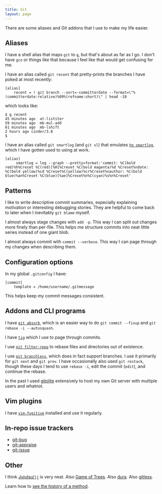 ```yaml
---
title: Git
layout: page
---
```


There are some aliases and Git addons that I use to make my life easier.

## Aliases

I have a shell alias that maps `git` to `g`, but that's about as far as I go. I
don't have `gco` or things like that because I feel like that would get
confusing for me.

I have an alias called `git recent` that pretty-prints the branches I have
poked at most recently:

```
[alias]
	recent = ! git branch --sort=-committerdate --format=\"%(committerdate:relative)%09%(refname:short)\" | head -10
```

which looks like:

```
$ g recent
45 minutes ago	at-listiter
59 minutes ago	mb-mul-add
61 minutes ago	mb-lshift
2 hours ago	cinder/3.8
$
```

I have an alias called `git smartlog` (and `git sl`) that emulates [`hg
smartlog`](https://www.mercurial-scm.org/wiki/SmartlogExtension), which I have
gotten used to using at work.

```
[alias]
	 smartlog = log --graph --pretty=format:'commit: %C(bold red)%h%Creset %C(red)[%H]%Creset %C(bold magenta)%d %Creset%ndate: %C(bold yellow)%cd %Creset%C(yellow)%cr%Creset%nauthor: %C(bold blue)%an%Creset %C(blue)[%ae]%Creset%n%C(cyan)%s%n%Creset'
```

## Patterns

I like to write descriptive commit summaries, especially explaining motivation
or interesting debugging stories. They are helpful to come back to later when I
inevitably `git blame` myself.

I almost always stage changes with `add -p`. This way I can split out
changes more finely than per-file. This helps me structure commits into neat
little series instead of one giant blob.

I almost always commit with `commit --verbose`. This way I can page through my
changes when describing them.

## Configuration options

In my global `.gitconfig` I have:

```
[commit]
	template = /home/username/.gitmessage
```

This helps keep my commit messages consistent.

## Addons and CLI programs

I have [`git absorb`](https://github.com/tummychow/git-absorb), which is an
easier way to do `git commit --fixup` and `git rebase -i --autosquash`.

I have [`tig`](https://github.com/jonas/tig) which I use to page through
commits.

I use [`git filter-repo`](https://github.com/newren/git-filter-repo) to rebase
files and directories out of existence.

I use [`git branchless`](https://github.com/arxanas/git-branchless), which does
in fact support branches. I use it primarily for `git next` and `git prev`. I
have occasionally also used `git restack`, though these days I tend to use
`rebase -i`, edit the commit (`edit`), and continue the rebase.

In the past I used [gitolite](https://github.com/sitaramc/gitolite) extensively
to host my own Git server with multiple users and whatnot.

## Vim plugins

I have [`vim-fugitive`](https://github.com/tpope/vim-fugitive) installed and
use it regularly.

## In-repo issue trackers

* [git-bug](https://github.com/MichaelMure/git-bug)
* [git-appraise](https://github.com/google/git-appraise)
* [git-issue](https://github.com/dspinellis/git-issue)

## Other

I think [Jujutsu/`jj`](https://github.com/martinvonz/jj) is very neat. Also
[Game of Trees](https://gameoftrees.org/). Also
[dura](https://github.com/tkellogg/dura). Also
[gitless](https://github.com/gitless-vcs/gitless).

Learn how to [see the history of a
method](https://calebhearth.com/git-method-history).

